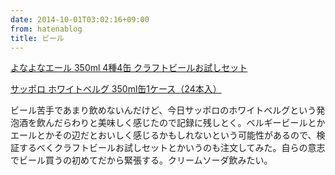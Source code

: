 ```yaml
---
date: 2014-10-01T03:02:16+09:00
from: hatenablog
title: ビール
---
```


<p></p><a href="http://www.amazon.co.jp/exec/obidos/ASIN/B007FL76PY/r7kamura07-22/">よなよなエール 350ml 4種4缶 クラフトビールお試しセット</a>

<p></p><a href="http://www.amazon.co.jp/exec/obidos/ASIN/B00KII91SG/r7kamura07-22/">サッポロ ホワイトベルグ 350ml缶1ケース（24本入）</a>

<p>ビール苦手であまり飲めないんだけど、今日サッポロのホワイトベルグという発泡酒を飲んだらわりと美味しく感じたので記録に残しとく。ベルギービールとかエールとかその辺だとおいしく感じるかもしれないという可能性があるので、検証するべくクラフトビールお試しセットとかいうのも注文してみた。自らの意志でビール買うの初めてだから緊張する。クリームソーダ飲みたい。</p>

